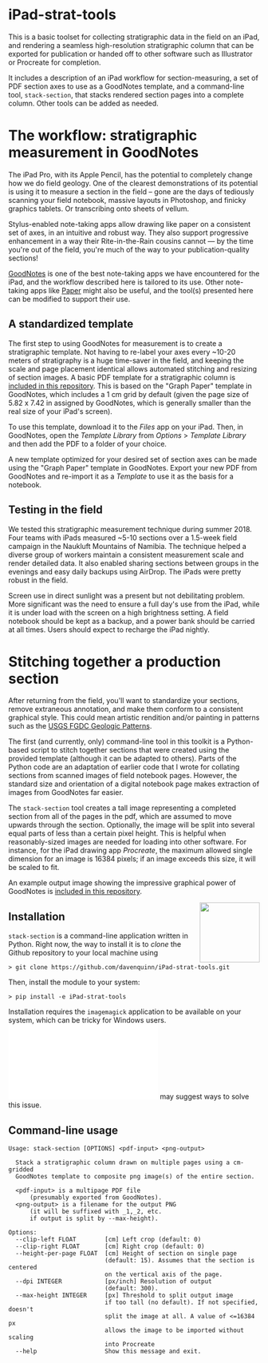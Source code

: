 # iPad-strat-tools

This is a basic toolset for collecting stratigraphic data in the field
on an iPad, and rendering a seamless high-resolution stratigraphic column
that can be exported for publication or handed off to other software
such as Illustrator or Procreate for completion.

It includes a description of an iPad workflow for section-measuring,
a set of PDF section axes to use as a GoodNotes template, and a command-line
tool, `stack-section`, that stacks rendered section pages into a complete column.
Other tools can be added as needed.

# The workflow: stratigraphic measurement in GoodNotes

The iPad Pro, with its Apple Pencil, has the potential to completely change
how we do field geology. One of the clearest demonstrations of its potential is
using it to measure a section in the field – gone are the days of tediously
scanning your field notebook, massive layouts in Photoshop, and finicky graphics
tablets. Or transcribing onto sheets of vellum.

Stylus-enabled note-taking apps allow drawing like paper on a consistent set
of axes, in an intuitive and robust way. They also support progressive enhancement
in a way their Rite-in-the-Rain cousins cannot — by the time you're out of the
field, you're much of the way to your publication-quality sections!

[GoodNotes](https://www.goodnotes.com/) is one of the best note-taking apps
we have encountered for the iPad, and the workflow described here is tailored to
its use. Other note-taking apps like [Paper](https://paper.bywetransfer.com/)
might also be useful, and the tool(s) presented here can be modified to support
their use.

## A standardized template

The first step to using GoodNotes for measurement is to create a stratigraphic
template. Not having to re-label your axes every ~10-20 meters of stratigraphy is
a huge time-saver in the field, and keeping the scale and page placement identical
allows automated stitching and resizing of section images.
A basic PDF template for a stratigraphic column
is [included in this repository](images/section-template.pdf). This is
based on the "Graph Paper" template in GoodNotes, which includes a 1 cm grid by
default (given the page size of 5.82 x 7.42 in assigned by GoodNotes, which is
generally smaller than the real size of your iPad's screen).

To use this template, download it to the *Files* app on your iPad.
Then, in GoodNotes, open the *Template Library* from *Options* > *Template Library*
and then add the PDF to a folder of your choice.

A new template optimized for your desired set of section axes can be made using
the "Graph Paper" template in GoodNotes. Export your new PDF from GoodNotes and
re-import it as a *Template* to use it as the basis for a notebook.


## Testing in the field

We tested this stratigraphic measurement technique during summer 2018.
Four teams with iPads measured ~5-10 sections over a 1.5-week field
campaign in the Naukluft Mountains of Namibia. The technique helped a
diverse group of workers maintain a consistent measurement scale and render
detailed data. It also enabled sharing sections between groups in the evenings
and easy daily backups using AirDrop. The iPads were pretty robust in the field.

Screen use in direct sunlight was a present but not debilitating problem. More
significant was the need to ensure a full day's use from the iPad, while it is
under load with the screen on a high brightness setting. A field notebook should
be kept as a backup, and a power bank should be carried at all times. Users should
expect to recharge the iPad nightly.

# Stitching together a production section

After returning from the field, you'll want to standardize your sections,
remove extraneous annotation, and make them conform to a consistent graphical
style. This could mean artistic rendition and/or painting in patterns such as the
[USGS FGDC Geologic Patterns](https://davenquinn.com/projects/geologic-patterns).

The first (and currently, only) command-line tool in this toolkit is a Python-based
script to stitch together sections that were created using the provided template
(although it can be adapted to others). Parts of the Python code are an adaptation
of earlier code that I wrote for collating sections from scanned images of
field notebook pages. However, the standard size and orientation of a digital
notebook page makes extraction of images from GoodNotes far easier.

The `stack-section` tool creates a tall image representing a completed section
from all of the pages in the pdf, which are assumed to move upwards through
the section. Optionally, the image will be split into several equal parts of
less than a certain pixel height. This is helpful when reasonably-sized images
are needed for loading into other software. For instance, for the iPad drawing
app *Procreate*, the maximum allowed single dimension for an image is 16384 pixels;
if an image exceeds this size, it will be scaled to fit.

An example output image showing the impressive graphical power of GoodNotes is
[included in this repository](images/test-output.png).

<img width="120" style="float:right;" src="https://raw.githubusercontent.com/davenquinn/iPad-strat-tools/master/images/test-output.png" />

## Installation

`stack-section` is a command-line application written in Python. Right now, the
way to install it is to *clone* the Github repository to your local machine using
```
> git clone https://github.com/davenquinn/iPad-strat-tools.git
```

Then, install the module to your system:
```
> pip install -e iPad-strat-tools
```

Installation requires the `imagemagick` application to be available on your system,
which can be tricky for Windows users.
![Documentation for the *Wand* Python module](docs.wand-py.org/en/0.5.0/guide/install.html)
may suggest ways to solve this issue.

## Command-line usage

```
Usage: stack-section [OPTIONS] <pdf-input> <png-output>

  Stack a stratigraphic column drawn on multiple pages using a cm-gridded
  GoodNotes template to composite png image(s) of the entire section.

  <pdf-input> is a multipage PDF file
      (presumably exported from GoodNotes).
  <png-output> is a filename for the output PNG
      (it will be suffixed with _1,_2, etc.
      if output is split by --max-height).

Options:
  --clip-left FLOAT        [cm] Left crop (default: 0)
  --clip-right FLOAT       [cm] Right crop (default: 0)
  --height-per-page FLOAT  [cm] Height of section on single page
                           (default: 15). Assumes that the section is centered
                           on the vertical axis of the page.
  --dpi INTEGER            [px/inch] Resolution of output
                           (default: 300).
  --max-height INTEGER     [px] Threshold to split output image
                           if too tall (no default). If not specified, doesn't
                           split the image at all. A value of <=16384 px
                           allows the image to be imported without scaling
                           into Procreate
  --help                   Show this message and exit.
```
